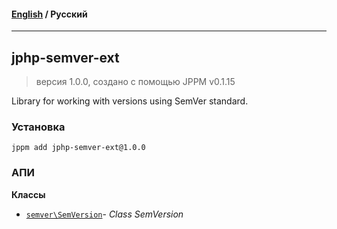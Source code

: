 #### [English](README.md) / **Русский**

---

## jphp-semver-ext
> версия 1.0.0, создано с помощью JPPM v0.1.15

Library for working with versions using SemVer standard.

### Установка
```
jppm add jphp-semver-ext@1.0.0
```

### АПИ
**Классы**
- [`semver\SemVersion`](api-docs/classes/semver/SemVersion.ru.md)- _Class SemVersion_